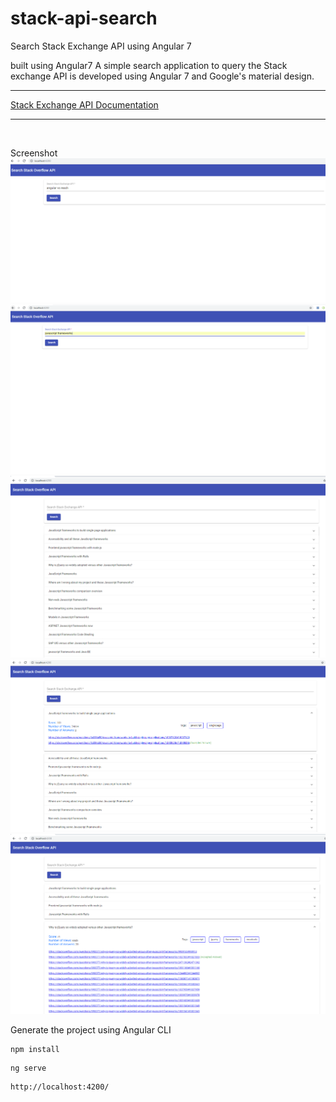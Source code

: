 # stack-api-search
Search Stack Exchange API using Angular 7

built using Angular7
A simple search application to query the Stack exchange API is developed using Angular 7 and Google's material design.
<br>

<hr>
<a href="https://api.stackexchange.com/">Stack Exchange API Documentation</a>
<hr>
<br>

Screenshot
<img src="https://github.com/komalsora/stack-api-search/blob/master/src/assets/screenshot.PNG">
<img src="https://github.com/komalsora/stack-api-search/blob/master/src/assets/Capture 2.PNG">
<img src="https://github.com/komalsora/stack-api-search/blob/master/src/assets/Capture 3.PNG">
<img src="https://github.com/komalsora/stack-api-search/blob/master/src/assets/Capture 4.PNG">
<img src="https://github.com/komalsora/stack-api-search/blob/master/src/assets/Capture 5.PNG">

Generate the project using Angular CLI <br>

```
npm install
```

```
ng serve
```
```
http://localhost:4200/ 
```
<br>






